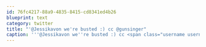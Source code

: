 ```yaml
---
id: 76fc4217-88a9-4835-8415-cd8341ed4b26
blueprint: text
category: twitter
title: "'@Jessikavon we're busted :) cc @gunsinger"
caption: '''@Jessikavon we''re busted :) cc <span class="username username_linked">@<a href="https://twitter.com/gunsinger" title="Cynthia Gunsinger">gunsinger</a></span>'
---
```

